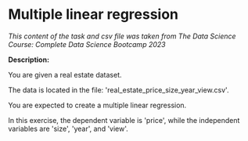 # Multiple linear regression
_This content of the task and csv file was taken from The Data Science Course: Complete Data Science Bootcamp 2023_

__Description:__

You are given a real estate dataset.

The data is located in the file: 'real_estate_price_size_year_view.csv'.

You are expected to create a multiple linear regression.

In this exercise, the dependent variable is 'price', while the independent variables are 'size', 'year', and 'view'.
